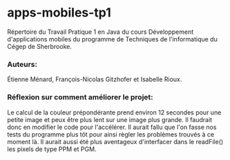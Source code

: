 # apps-mobiles-tp1
Répertoire du Travail Pratique 1 en Java du cours Développement d'applications mobiles du programme de Techniques de l'informatique du Cégep de Sherbrooke.

### Auteurs: 
Étienne Ménard, François-Nicolas Gitzhofer et Isabelle Rioux.

### Réflexion sur comment améliorer le projet:
Le calcul de la couleur prépondérante prend environ 12 secondes pour une petite image et peux être plus lent sur une image plus grande. Il faudrait donc en modifier le code pour l'accélérer.
Il aurait fallu que l'on fasse nos tests du programme plus tôt pour ainsi règler les problèmes trouvés à ce moment là. 
Il aurait aussi été plus aventageux d'interfacer dans le readFile() les pixels de type PPM et PGM.






